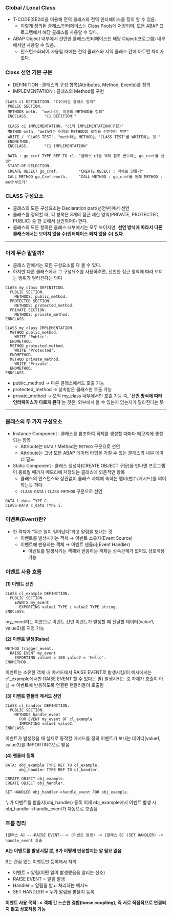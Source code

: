 ### Global / Local Class
* T-CODE(SE24)을 이용해 전역 클래스와 전역 인터페이스를 정의 할 수 있음.
  * 이렇게 정의된 클래스/인터페이스는 Class Pools에 저장되며, 모든 ABAP 프로그램에서 해당 클래스를 사용할 수 있다.
* ABAP Object 내부에서 선언한 클래스/인터페이스는 해당 Object(프로그램) 내부에서만 사용할 수 있음.
  * 인스턴스화되어 사용될 때에는 전역 클래스와 지역 클래스 간에 아무런 차이가 없다.
 
### Class 선언 기본 구문
* DEFINITION : 클래스의 구성 항목(Attributes, Method, Events)를 정의
* IMPLEMENTATION : 클래스의 Method를 구현

```
CLASS c1 DEFINITION. "C1이라는 클래스 정의"
 PUBLIC SECTION.    
 METHODS meth.	"meth라는 이름의 METHOD를 정의"
 ENDCLASS.       "C1 DEFITION:"
 
 CLASS c1 IMPLEMENTATION. "c1의 IMPLEMENTATION(구현)"
 METHOD meth. "meth라는 이름의 METHOD의 로직을 선언하는 부분"
 WRITE / 'CLASS TEST'. "meth라는 METHOD는 'CLASS TEST'를 WRITE하는 것."
 ENDMETHOD.
 ENDCLASS.       "C1 IMPLEMENTATION"
 
 DATA : go_cref TYPE REF TO c1. "클래스 c1을 객체 참조 변수하는 go_cref를 선언"
 START-OF-SELECTION.			
 CREATE OBJECT go_cref.			"CREATE OBJECT : 객체로 만들기"
 CALL METHOD go_Cref->meth. 	"CALL METHOD : go_cref를 통해 METHOD : meth부르기"
```

### CLASS 구성요소
* 클래스의 모든 구성요소는 Declaration part(선언부)에서 선언
* 클래스를 정의할 때, 각 항목은 3개의 접근 제한 영역(PRIVATE, PROTECTED, PUBLIC) 중 한 곳에서 선언되어야 한다.
* 클래스의 모든 항목은 클래스 내부에서는 모두 보이지만, **선언 방식에 따라서 다른 클래스에서는 보이지 않을 수(인터페이스 되지 않을 수) 있다.**
---
### 이게 무슨 말일까?
* 클래스 안에서는 모든 구성요소를 다 볼 수 있다.
* 하지만 다른 클래스에서 그 구성요소를 사용하려면, 선언한 접근 영역에 따라 보이는 범위가 달라진다는 의미
```
CLASS my_class DEFINITION.
  PUBLIC SECTION.
    METHODS: public_method.
  PROTECTED SECTION.
    METHODS: protected_method.
  PRIVATE SECTION.
    METHODS: private_method.
ENDCLASS.

CLASS my_class IMPLEMENTATION.
  METHOD public_method.
    WRITE 'Public'.
  ENDMETHOD.
  METHOD protected_method.
    WRITE 'Protected'.
  ENDMETHOD.
  METHOD private_method.
    WRITE 'Private'.
  ENDMETHOD.
ENDCLASS.
````
* public_method → 다른 클래스에서도 호출 가능
* protected_method → 상속받은 클래스만 호출 가능
* private_method → 오직 my_class 내부에서만 호출 가능
즉, '**선언 방식에 따라 인터페이스가 다르게 된다**'는 것은, 외부에서 볼 수 있는지 없는지가 달라진다는 뜻
---

### 클래스의 두 가지 구성요소
* Instance Component : 클래스를 참조하여 객체를 생성할 때마다 메모리에 생성되는 항목
  * Attribute는 `DATA` / Method는 `METHOD` 구문으로 선언
  * Attribute는 그냥 모든 ABAP 데이터 타입을 가질 수 있는 클래스의 내부 데이터 필드
* Static Component : 클래스 생성자(CREATE OBJECT 구문)을 만나면 프로그램이 종료될 때까지 메모리에 저장되는 클래스에 의존적인 항목
  * 클래스의 인스턴스와 상관없이 클래스 자체에 속하는 멤버(변수/메서드)를 의미하는듯 하다.
  * `CLASS-DATA` / `CLASS-METHOD` 구문으로 선언
 
```
DATA l_data TYPE C.
CLASS-DATA c_data TYPE i.
```

### 이벤트(Event)란?

* 한 객체가 “무슨 일이 일어났다”라고 알림을 보내는 것
  * 이벤트를 발생시키는 객체 → 이벤트 소유자(Event Source)
  * 이벤트에 반응하는 객체 → 이벤트 핸들러(Event Handler)
    * 이벤트를 발생시키는 객체와 반응하는 객체는 상속관계가 없어도 상호작용 가능

### 이벤트 사용 흐름
**(1) 이벤트 선언**
```
CLASS cl_example DEFINITION.
  PUBLIC SECTION.
    EVENTS my_event
      EXPORTING value1 TYPE i value2 TYPE string.
ENDCLASS.
```
my_event라는 이름으로 이벤트 선언
이벤트가 발생할 때 전달할 데이터(value1, value2)를 지정 가능


**(2) 이벤트 발생(Raise)**
```
METHOD trigger_event.
  RAISE EVENT my_event
    EXPORTING value1 = 100 value2 = 'Hello'.
ENDMETHOD.
```
이벤트는 소유한 객체 내 메서드에서 RAISE EVENT로 발생시킴(이 예시에서는 c1_example에서만 RAISE EVENT 할 수 있다는 말)
발생시키는 것 자체가 호출이 아님 → 이벤트에 반응하도록 연결된 핸들러들이 호출됨

**(3) 이벤트 핸들러 메서드 선언**
```
CLASS cl_handler DEFINITION.
  PUBLIC SECTION.
    METHODS handle_event
      FOR EVENT my_event OF cl_example
      IMPORTING value1 value2.
ENDCLASS.
```
이벤트가 발생했을 때 실제로 동작할 메서드를 정의
이벤트가 보내는 데이터(value1, value2)를 IMPORTING으로 받음

**(4) 핸들러 등록**
```
DATA: obj_example TYPE REF TO cl_example,
      obj_handler TYPE REF TO cl_handler.

CREATE OBJECT obj_example.
CREATE OBJECT obj_handler.

SET HANDLER obj_handler->handle_event FOR obj_example.
```
누가 이벤트를 받을지(obj_handler) 등록
이제 obj_example에서 이벤트 발생 시 obj_handler->handle_event가 자동으로 호출됨

### 흐름 정리

`[클래스 A] ---RAISE EVENT---> (이벤트 발생) -> [클래스 B] (SET HANDLER) -> handle_event 호출`

**A는 이벤트를 발생시킬 뿐, B가 어떻게 반응할지는 알 필요 없음**

B는 관심 있는 이벤트만 등록해서 처리

* 이벤트 = 알림(어떤 일이 발생했음을 알리는 신호)
* RAISE EVENT = 알림 발생
* Handler = 알림을 받고 처리하는 메서드
* SET HANDLER = 누가 알림을 받을지 등록

**이벤트 사용 목적 -> 객체 간 느슨한 결합(loose coupling), 즉 서로 직접적으로 연결되지 않고 상호작용 가능**
